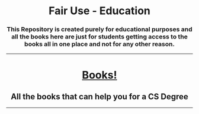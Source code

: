 <div align=center>
     <h1>Fair Use - Education</h1>
     <h3>
     This Repository is created purely for educational purposes and all the books here are just for students getting access to the books all in one place and not for any other reason.
     </h3>
     <hr>
<h1>
     <a href="http://sabyasachi-seal.github.io/Books/">
      Books!
    </a>
  </h1>
  <h2>All the books that can help you for a CS Degree</h2>
</div>
<hr>
